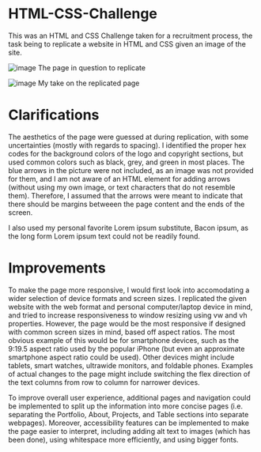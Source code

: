 # HTML-CSS-Challenge
This was an HTML and CSS Challenge taken for a recruitment process, the task being to replicate a website in HTML and CSS given an image of the site. 

![image](https://github.com/WilliamLongKing/HTML-CSS-Challenge/assets/26048106/de4f4cef-b17d-41f1-a4c1-d2f19fd9b145)
The page in question to replicate

![image](https://github.com/WilliamLongKing/HTML-CSS-Challenge/assets/26048106/3858a5ae-1918-4972-81e1-33073db7505f)
My take on the replicated page

# Clarifications
The aesthetics of the page were guessed at during replication, with some uncertainties (mostly with regards to spacing). I identified the proper hex codes for the background colors of the logo and copyright sections, but used common colors such as black, grey, and green in most places. The blue arrows in the picture were not included, as an image was not provided for them, and I am not aware of an HTML element for adding arrows (without using my own image, or text characters that do not resemble them). Therefore, I assumed that the arrows were meant to indicate that there should be margins betweeen the page content and the ends of the screen. 

I also used my personal favorite Lorem ipsum substitute, Bacon ipsum, as the long form Lorem ipsum text could not be readily found. 

# Improvements
To make the page more responsive, I would first look into accomodating a wider selection of device formats and screen sizes. I replicated the given website with the web format and personal computer/laptop device in mind, and tried to increase responsiveness to window resizing using vw and vh properties. However, the page would be the most responsive if designed with common screen sizes in mind, based off aspect ratios. The most obvious example of this would be for smartphone devices, such as the 9:19.5 aspect ratio used by the popular iPhone (but even an approximate smartphone aspect ratio could be used). Other devices might include tablets, smart watches, ultrawide monitors, and foldable phones. Examples of actual changes to the page might include switching the flex direction of the text columns from row to column for narrower devices. 

To improve overall user experience, additional pages and navigation could be implemented to split up the information into more concise pages (i.e. separating the Portfolio, About, Projects, and Table sections into separate webpages). Moreover, accessibility features can be implemented to make the page easier to interpret, including adding alt text to images (which has been done), using whitespace more efficiently, and using bigger fonts.

